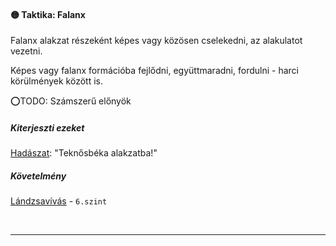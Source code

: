 #### 🟡 Taktika: Falanx

Falanx alakzat részeként képes vagy közösen cselekedni, az alakulatot vezetni.

Képes vagy falanx formációba fejlődni, együttmaradni, fordulni - harci körülmények között is.

⭕TODO: Számszerű előnyök

##### Kiterjeszti ezeket

[Hadászat](../kepzettsegek.primer.altalanos/hadaszat.md): "Teknősbéka alakzatba!"

##### Követelmény

[Lándzsavívás](../kepzettsegek.primer.harci/harcmodor.md) - `6.szint`

<br />

---
